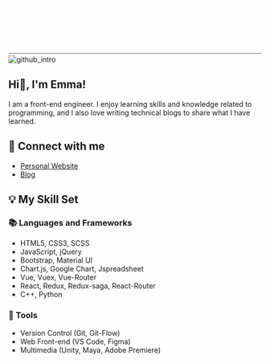 ![my_introduction](./my_introduction.gif)
![github_intro](./github_intro.gif)

## Hi👋, I'm Emma!
I am a front-end engineer. I enjoy learning skills and knowledge related to programming, and I also love writing technical blogs to share what I have learned.

## 📎 Connect with me
- [Personal Website](https://Huiwen-Huang.github.io/)
- [Blog](https://Huiwen-Huang.github.io/blog/)

## 💡 My Skill Set

### 📚 Languages and Frameworks
- HTML5, CSS3, SCSS
- JavaScript, jQuery
- Bootstrap, Material UI
- Chart.js, Google Chart, Jspreadsheet
- Vue, Vuex, Vue-Router
- React, Redux, Redux-saga, React-Router
- C++, Python

### 🔧 Tools
- Version Control (Git, Git-Flow)
- Web Front-end (VS Code, Figma)
- Multimedia (Unity, Maya, Adobe Premiere)